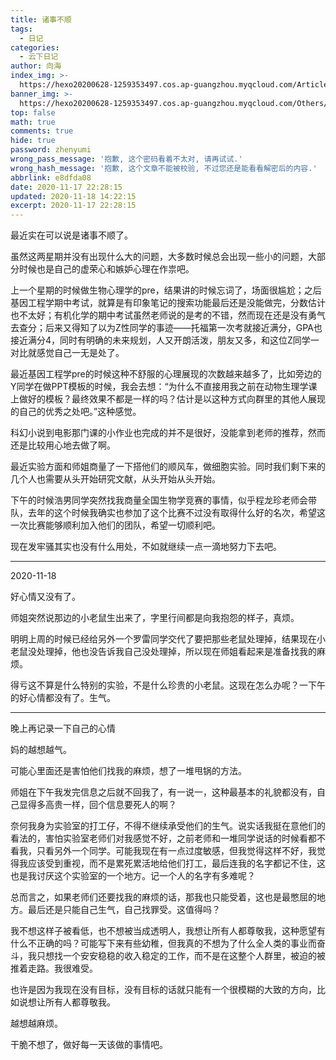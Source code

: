```yaml
---
title: 诸事不顺
tags:
  - 日记
categories:
  - 云下日记
author: 向海
index_img: >-
  https://hexo20200628-1259353497.cos.ap-guangzhou.myqcloud.com/Articles/Diary/Diary.png
banner_img: >-
  https://hexo20200628-1259353497.cos.ap-guangzhou.myqcloud.com/Others/Fluid/post/post2.jpg
top: false
math: true
comments: true
hide: true
password: zhenyumi
wrong_pass_message: '抱歉, 这个密码看着不太对, 请再试试.'
wrong_hash_message: '抱歉, 这个文章不能被校验, 不过您还是能看看解密后的内容.'
abbrlink: e8dfda08
date: 2020-11-17 22:28:15
updated: 2020-11-18 14:22:15
excerpt: 2020-11-17 22:28:15
---
```


最近实在可以说是诸事不顺了。

虽然这两星期并没有出现什么大的问题，大多数时候总会出现一些小的问题，大部分时候也是自己的虚荣心和嫉妒心理在作祟吧。

上一个星期的时候做生物心理学的pre，结果讲的时候忘词了，场面很尴尬；之后基因工程学期中考试，就算是有印象笔记的搜索功能最后还是没能做完，分数估计也不太好；有机化学的期中考试虽然老师说的是考的不错，然而现在还是没有勇气去查分；后来又得知了以为Z性同学的事迹——托福第一次考就接近满分，GPA也接近满分4，同时有明确的未来规划，人又开朗活泼，朋友又多，和这位Z同学一对比就感觉自己一无是处了。

最近基因工程学pre的时候这种不舒服的心理展现的次数越来越多了，比如旁边的Y同学在做PPT模板的时候，我会去想：“为什么不直接用我之前在动物生理学课上做好的模板？最终效果不都是一样的吗？估计是以这种方式向群里的其他人展现的自己的优秀之处吧。”这种感觉。

科幻小说到电影那门课的小作业也完成的并不是很好，没能拿到老师的推荐，然而还是比较用心地去做了啊。

最近实验方面和师姐商量了一下搭他们的顺风车，做细胞实验。同时我们剩下来的几个人也需要从头开始研究文献，从头开始从头开始。

下午的时候浩男同学突然找我商量全国生物学竞赛的事情，似乎程龙珍老师会带队，去年的这个时候我确实也参加了这个比赛不过没有取得什么好的名次，希望这一次比赛能够顺利加入他们的团队，希望一切顺利吧。

现在发牢骚其实也没有什么用处，不如就继续一点一滴地努力下去吧。

---

2020-11-18

好心情又没有了。

师姐突然说那边的小老鼠生出来了，字里行间都是向我抱怨的样子，真烦。

明明上周的时候已经给另外一个罗雷同学交代了要把那些老鼠处理掉，结果现在小老鼠没处理掉，他也没告诉我自己没处理掉，所以现在师姐看起来是准备找我的麻烦。

得亏这不算是什么特别的实验，不是什么珍贵的小老鼠。这现在怎么办呢？一下午的好心情都没有了。生气。

---

晚上再记录一下自己的心情

妈的越想越气。

可能心里面还是害怕他们找我的麻烦，想了一堆甩锅的方法。

师姐在下午我发完信息之后就不回我了，有一说一，这种最基本的礼貌都没有，自己显得多高贵一样，回个信息要死人的啊？

奈何我身为实验室的打工仔，不得不继续承受他们的生气。说实话我挺在意他们的看法的，害怕实验室老师们对我感觉不好，之前老师和一堆同学说话的时候看都不看我，只看另外一个同学。可能我现在有一点过度敏感，但我觉得这样不好，我觉得我应该受到重视，而不是累死累活地给他们打工，最后连我的名字都记不住，这也是我讨厌这个实验室的一个地方。记一个人的名字有多难呢？

总而言之，如果老师们还要找我的麻烦的话，那我也只能受着，这也是最憋屈的地方。最后还是只能自己生气，自己找罪受。这值得吗？

我不想这样子被看低，也不想被当成透明人，我想让所有人都尊敬我，这种愿望有什么不正确的吗？可能写下来有些幼稚，但我真的不想为了什么全人类的事业而奋斗，我只想找一个安安稳稳的收入稳定的工作，而不是在这整个人群里，被迫的被推着走路。我很难受。

也许是因为我现在没有目标，没有目标的话就只能有一个很模糊的大致的方向，比如说想让所有人都尊敬我。

越想越麻烦。

干脆不想了，做好每一天该做的事情吧。

